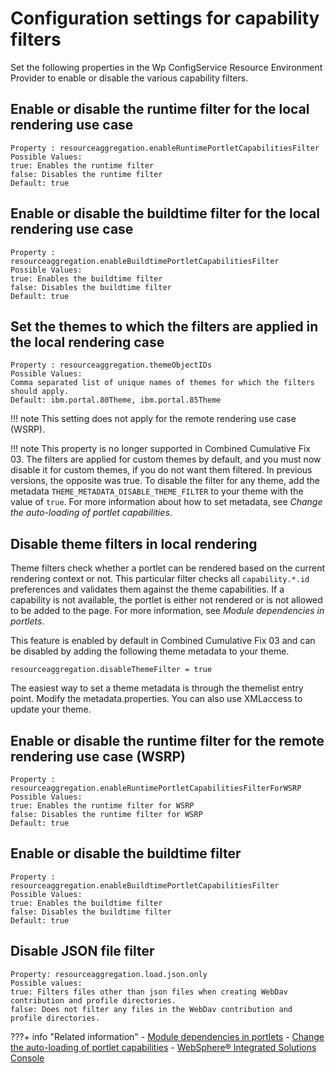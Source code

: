# Configuration settings for capability filters

Set the following properties in the Wp ConfigService Resource Environment Provider to enable or disable the various capability filters.

## Enable or disable the runtime filter for the local rendering use case

```
Property : resourceaggregation.enableRuntimePortletCapabilitiesFilter
Possible Values:
true: Enables the runtime filter
false: Disables the runtime filter
Default: true
```

## Enable or disable the buildtime filter for the local rendering use case

```
Property : resourceaggregation.enableBuildtimePortletCapabilitiesFilter
Possible Values:
true: Enables the buildtime filter
false: Disables the buildtime filter
Default: true
```

## Set the themes to which the filters are applied in the local rendering case

```
Property : resourceaggregation.themeObjectIDs
Possible Values:
Comma separated list of unique names of themes for which the filters should apply.
Default: ibm.portal.80Theme, ibm.portal.85Theme
```

!!! note
    This setting does not apply for the remote rendering use case \(WSRP\).

!!! note
    This property is no longer supported in Combined Cumulative Fix 03. The filters are applied for custom themes by default, and you must now disable it for custom themes, if you do not want them filtered. In previous versions, the opposite was true. To disable the filter for any theme, add the metadata `THEME_METADATA_DISABLE_THEME_FILTER` to your theme with the value of `true`. For more information about how to set metadata, see *Change the auto-loading of portlet capabilities*.

## Disable theme filters in local rendering

Theme filters check whether a portlet can be rendered based on the current rendering context or not. This particular filter checks all `capability.*.id` preferences and validates them against the theme capabilities. If a capability is not available, the portlet is either not rendered or is not allowed to be added to the page. For more information, see *Module dependencies in portlets*.

This feature is enabled by default in Combined Cumulative Fix 03 and can be disabled by adding the following theme metadata to your theme.

```
resourceaggregation.disableThemeFilter = true
```

The easiest way to set a theme metadata is through the themelist entry point. Modify the metadata.properties. You can also use XMLaccess to update your theme.

## Enable or disable the runtime filter for the remote rendering use case \(WSRP\)

```
Property : resourceaggregation.enableRuntimePortletCapabilitiesFilterForWSRP
Possible Values:
true: Enables the runtime filter for WSRP
false: Disables the runtime filter for WSRP
Default: true
```

## Enable or disable the buildtime filter

```
Property : resourceaggregation.enableBuildtimePortletCapabilitiesFilter
Possible Values:
true: Enables the buildtime filter
false: Disables the buildtime filter
Default: true
```

## Disable JSON file filter

```
Property: resourceaggregation.load.json.only
Possible values: 
true: Filters files other than json files when creating WebDav contribution and profile directories.
false: Does not filter any files in the WebDav contribution and profile directories.
```


???+ info "Related information"
    - [Module dependencies in portlets](../../the_module_framework/themeopt_mod_capfilters.md)
    - [Change the auto-loading of portlet capabilities](../../the_module_framework/change_the_auto_loading_of_portlet/index.md)
    - [WebSphere® Integrated Solutions Console](../../../../deployment/manage/portal_admin_tools/WebSphere_Integrated_Solutions_Console.md)




